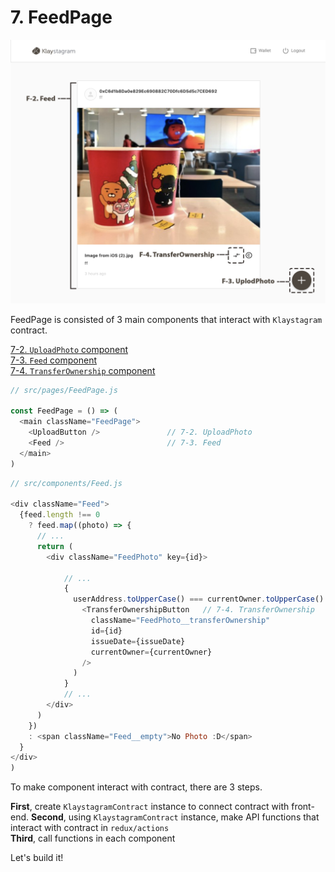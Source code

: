 # 7. FeedPage

![FeedPage](../images/klaystagram-feedpage.png)

FeedPage is consisted of 3 main components that interact with `Klaystagram` contract.

[7-2. `UploadPhoto` component](7-2.-uploadphoto-component.md)\
[7-3. `Feed` component](7-3.-feed-component.md)\
[7-4. `TransferOwnership` component](7-4.-transferownership-component.md)

```javascript
// src/pages/FeedPage.js

const FeedPage = () => (
  <main className="FeedPage">
    <UploadButton />               // 7-2. UploadPhoto
    <Feed />                       // 7-3. Feed
  </main>
)
```

```javascript
// src/components/Feed.js

<div className="Feed">
  {feed.length !== 0
    ? feed.map((photo) => {
      // ...
      return (
        <div className="FeedPhoto" key={id}>

            // ...
            {
              userAddress.toUpperCase() === currentOwner.toUpperCase() && (
                <TransferOwnershipButton   // 7-4. TransferOwnership
                  className="FeedPhoto__transferOwnership"
                  id={id}
                  issueDate={issueDate}
                  currentOwner={currentOwner}
                />
              )
            }
            // ...
        </div>
      )
    })
    : <span className="Feed__empty">No Photo :D</span>
  }
</div>
)
```

To make component interact with contract, there are 3 steps.

**First**, create `KlaystagramContract` instance to connect contract with front-end. **Second**, using `KlaystagramContract` instance, make API functions that interact with contract in `redux/actions`\
**Third**, call functions in each component

Let's build it!
